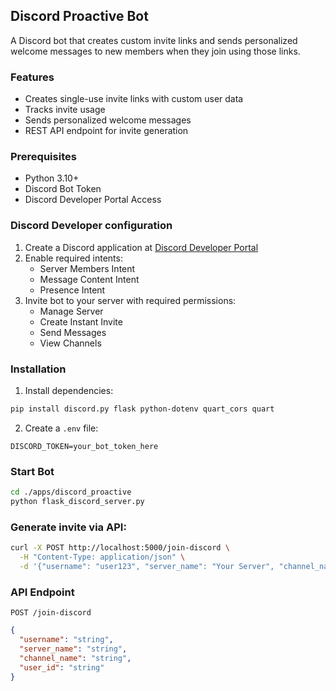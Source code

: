 ## Discord Proactive Bot

A Discord bot that creates custom invite links and sends personalized welcome messages to new members when they join using those links.


### Features

- Creates single-use invite links with custom user data
- Tracks invite usage
- Sends personalized welcome messages
- REST API endpoint for invite generation


### Prerequisites

- Python 3.10+
- Discord Bot Token
- Discord Developer Portal Access


### Discord Developer configuration

1. Create a Discord application at [Discord Developer Portal](https://discord.com/developers/applications)
2. Enable required intents:
   - Server Members Intent
   - Message Content Intent
   - Presence Intent
3. Invite bot to your server with required permissions:
   - Manage Server
   - Create Instant Invite
   - Send Messages
   - View Channels
   

### Installation

1. Install dependencies:
```bash
pip install discord.py flask python-dotenv quart_cors quart
```
2. Create a `.env` file:
```env
DISCORD_TOKEN=your_bot_token_here
```


### Start Bot
```bash
cd ./apps/discord_proactive
python flask_discord_server.py
```


### Generate invite via API:
```bash
curl -X POST http://localhost:5000/join-discord \
  -H "Content-Type: application/json" \
  -d '{"username": "user123", "server_name": "Your Server", "channel_name": "general", "user_id": "123"}'
```


### API Endpoint

`POST /join-discord`
```json
{
  "username": "string",
  "server_name": "string",
  "channel_name": "string",
  "user_id": "string"
}
```